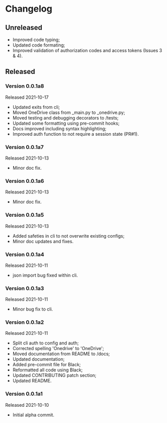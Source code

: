 # Changelog

## Unreleased

* Improved code typing;
* Updated code formating;
* Improved validation of authorization codes and access tokens (Issues 3 & 4).

## Released

### Version 0.0.1a8

Released 2021-10-17

* Updated exits from cli;
* Moved OneDrive class from _main.py to _onedrive.py;
* Moved testing and debugging decorators to /tests;
* Updated some formatting using pre-commit hooks;
* Docs improved including syntax highlighting;
* Improved auth function to not require a session state (PR#1).

### Version 0.0.1a7

Released 2021-10-13

* Minor doc fix.

### Version 0.0.1a6

Released 2021-10-13

* Minor doc fix.

### Version 0.0.1a5

Released 2021-10-13

* Added safeties in cli to not overwrite existing configs;
* Minor doc updates and fixes.

### Version 0.0.1a4

Released 2021-10-11

* json import bug fixed within cli.

### Version 0.0.1a3

Released 2021-10-11

* Minor bug fix to cli.

### Version 0.0.1a2

Released 2021-10-11

* Split cli auth to config and auth;
* Corrected spelling 'Onedrive' to 'OneDrive';
* Moved documentation from README to /docs;
* Updated documentation;
* Added pre-commit file for Black;
* Reformatted all code using Black;
* Updated CONTRIBUTING patch section;
* Updated README.

### Version 0.0.1a1

Released 2021-10-10

* Initial alpha commit.

